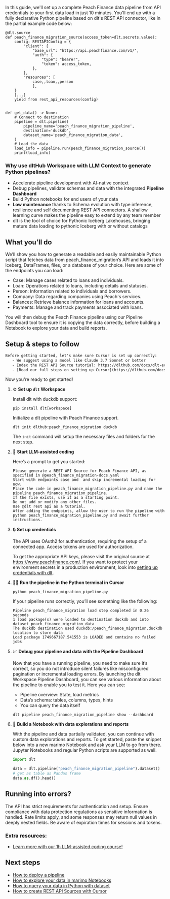 In this guide, we'll set up a complete Peach Finance data pipeline from API credentials to your first data load in just 10 minutes. You'll end up with a fully declarative Python pipeline based on dlt's REST API connector, like in the partial example code below:

```python-outcome
@dlt.source
def peach_finance_migration_source(access_token=dlt.secrets.value):
    config: RESTAPIConfig = {
        "client": {
            "base_url": "https://api.peachfinance.com/v1/",
            "auth": {
                "type": "bearer",
                "token": access_token,
            },
        },
        "resources": [
            case,,loan,,person
            ],
    }
    [...]
    yield from rest_api_resources(config)


def get_data() -> None:
    # Connect to destination
    pipeline = dlt.pipeline(
        pipeline_name='peach_finance_migration_pipeline',
        destination='duckdb',
        dataset_name='peach_finance_migration_data', 
    )
    # Load the data
    load_info = pipeline.run(peach_finance_migration_source())
    print(load_info) 
```

### Why use dltHub Workspace with LLM Context to generate Python pipelines?

- Accelerate pipeline development with AI-native context
- Debug pipelines, validate schemas and data with the integrated **Pipeline Dashboard**
- Build Python notebooks for end users of your data
- **Low maintenance** thanks to Schema evolution with type inference, resilience and self documenting REST API connectors. A shallow learning curve makes the pipeline easy to extend by any team member
- dlt is the tool of choice for Pythonic Iceberg Lakehouses, bringing mature data loading to pythonic Iceberg with or without catalogs

## What you’ll do

We’ll show you how to generate a readable and easily maintainable Python script that fetches data from peach_finance_migration’s API and loads it into Iceberg, DataFrames, files, or a database of your choice. Here are some of the endpoints you can load:

- Case: Manage cases related to loans and individuals.
- Loan: Operations related to loans, including details and statuses.
- Person: Information related to individuals and borrowers.
- Company: Data regarding companies using Peach's services.
- Balances: Retrieve balance information for loans and accounts.
- Payments: Manage and track payments associated with loans.

You will then debug the Peach Finance pipeline using our Pipeline Dashboard tool to ensure it is copying the data correctly, before building a Notebook to explore your data and build reports.

## Setup & steps to follow

```default
Before getting started, let's make sure Cursor is set up correctly:
   - We suggest using a model like Claude 3.7 Sonnet or better
   - Index the REST API Source tutorial: https://dlthub.com/docs/dlt-ecosystem/verified-sources/rest_api/ and add it to context as **@dlt rest api**
   - [Read our full steps on setting up Cursor](https://dlthub.com/docs/dlt-ecosystem/llm-tooling/cursor-restapi#23-configuring-cursor-with-documentation)
```

Now you're ready to get started!

1. ⚙️ **Set up `dlt` Workspace**
    
    Install dlt with duckdb support:
    ```shell
    pip install dlt[workspace]
    ```

    Initialize a dlt pipeline with Peach Finance support.
    ```shell
    dlt init dlthub:peach_finance_migration duckdb
    ```

    The `init` command will setup the necessary files and folders for the next step.
    
2. 🤠 **Start LLM-assisted coding**
    
    Here’s a prompt to get you started:
    
    ```prompt
    Please generate a REST API Source for Peach Finance API, as specified in @peach_finance_migration-docs.yaml 
    Start with endpoints case and  and skip incremental loading for now. 
    Place the code in peach_finance_migration_pipeline.py and name the pipeline peach_finance_migration_pipeline. 
    If the file exists, use it as a starting point. 
    Do not add or modify any other files. 
    Use @dlt rest api as a tutorial. 
    After adding the endpoints, allow the user to run the pipeline with python peach_finance_migration_pipeline.py and await further instructions.
    ```

    
3. 🔒 **Set up credentials** 
    
    The API uses OAuth2 for authentication, requiring the setup of a connected app. Access tokens are used for authorization.
    
    To get the appropriate API keys, please visit the original source at https://www.peachfinance.com/.
    If you want to protect your environment secrets in a production environment, look into [setting up credentials with dlt](https://dlthub.com/docs/walkthroughs/add_credentials).
    
4. 🏃‍♀️ **Run the pipeline in the Python terminal in Cursor**
    
    ```shell
    python peach_finance_migration_pipeline.py
    ```
    
    If your pipeline runs correctly, you’ll see something like the following:
    
    ```shell
    Pipeline peach_finance_migration load step completed in 0.26 seconds
    1 load package(s) were loaded to destination duckdb and into dataset peach_finance_migration_data
    The duckdb destination used duckdb:/peach_finance_migration.duckdb location to store data
    Load package 1749667187.541553 is LOADED and contains no failed jobs
    ```
    
5. 📈 **Debug your pipeline and data with the Pipeline Dashboard**

    Now that you have a running pipeline, you need to make sure it’s correct, so you do not introduce silent failures like misconfigured pagination or incremental loading errors. By launching the dlt Workspace Pipeline Dashboard, you can see various information about the pipeline to enable you to test it. Here you can see:
    - Pipeline overview: State, load metrics
    - Data’s schema: tables, columns, types, hints
    - You can query the data itself
    
    ```shell
    dlt pipeline peach_finance_migration_pipeline show --dashboard
    ```
    
6. 🐍 **Build a Notebook with data explorations and reports**

    With the pipeline and data partially validated, you can continue with custom data explorations and reports. To get started, paste the snippet below into a new marimo Notebook and ask your LLM to go from there. Jupyter Notebooks and regular Python scripts are supported as well.

    
    ```python
    import dlt

   data = dlt.pipeline("peach_finance_migration_pipeline").dataset()
   # get as table as Pandas frame
   data.as.df().head()
    ```

## Running into errors?

The API has strict requirements for authentication and setup. Ensure compliance with data protection regulations as sensitive information is handled. Rate limits apply, and some responses may return null values in deeply nested fields. Be aware of expiration times for sessions and tokens.

### Extra resources:

- [Learn more with our 1h LLM-assisted coding course!](https://www.youtube.com/watch?v=GGid70rnJuM)

## Next steps

- [How to deploy a pipeline](https://dlthub.com/docs/walkthroughs/deploy-a-pipeline)
- [How to explore your data in marimo Notebooks](https://dlthub.com/docs/general-usage/dataset-access/marimo)
- [How to query your data in Python with dataset](https://dlthub.com/docs/general-usage/dataset-access/dataset)
- [How to create REST API Sources with Cursor](https://dlthub.com/docs/dlt-ecosystem/llm-tooling/cursor-restapi)
